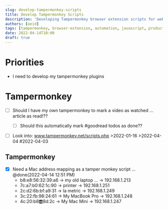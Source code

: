 ```yaml
---
slug: develop-tampermonkey-scripts
title: Develop Tampermonkey Scripts
description: 'Developing Tampermonkey browser extension scripts for web automation and productivity enhancement.'
authors: [oeid]
tags: [tampermonkey, browser-extension, automation, javascript, productivity, development]
date: 2022-04-14T10:00
draft: true
---
```



# Priorities
  - I need to develop my tampermonkey plugins

  
# Tampermonkey 
* [ ] Should I have my own tampermonkey to mark a video as watched ... article as read!??
	* [ ] Should this automatically mark #goodread todos as done??

* [ ] Look into: www.tampermonkey.net/scripts.php  >2022-01-16 >2022-04-04 #2022-04-03



## Tampermonkey
* [x] Need a Mac address mapping as a tamper monkey script … @done(2022-04-14 12:51 PM)
	* b8:e8:56:32:39:a6	 → my old laptop … → 192.168.1.213	
	* 7c:a7:b0:62:1c:90 → printer → 192.168.1.251
	* 2c:d2:6b:bf:a9:31 → la metric → 192.168.1.249	
	* 3c:22:fb:98:24:61	 →  My MacBook Pro → 192.168.1.248
	* 4c:20:b8:ab:8d:2c → My Mac Mini → 192.168.1.247	